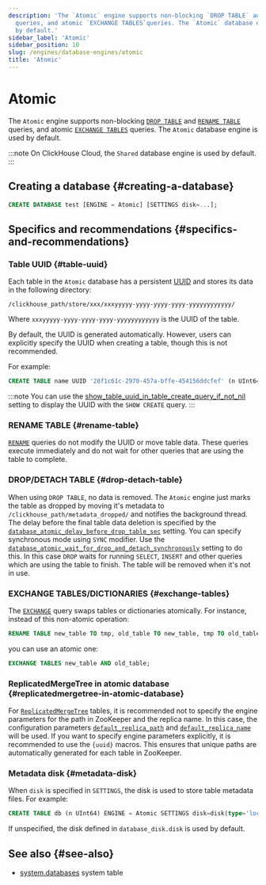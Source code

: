 ```yaml
---
description: 'The `Atomic` engine supports non-blocking `DROP TABLE` and `RENAME TABLE`
  queries, and atomic `EXCHANGE TABLES`queries. The `Atomic` database engine is used
  by default.'
sidebar_label: 'Atomic'
sidebar_position: 10
slug: /engines/database-engines/atomic
title: 'Atomic'
---
```


# Atomic 

The `Atomic` engine supports non-blocking [`DROP TABLE`](#drop-detach-table) and [`RENAME TABLE`](#rename-table) queries, and atomic [`EXCHANGE TABLES`](#exchange-tables) queries. The `Atomic` database engine is used by default. 

:::note
On ClickHouse Cloud, the `Shared` database engine is used by default.
:::

## Creating a database {#creating-a-database}

```sql
CREATE DATABASE test [ENGINE = Atomic] [SETTINGS disk=...];
```

## Specifics and recommendations {#specifics-and-recommendations}

### Table UUID {#table-uuid}

Each table in the `Atomic` database has a persistent [UUID](../../sql-reference/data-types/uuid.md) and stores its data in the following directory:

```text
/clickhouse_path/store/xxx/xxxyyyyy-yyyy-yyyy-yyyy-yyyyyyyyyyyy/
```

Where `xxxyyyyy-yyyy-yyyy-yyyy-yyyyyyyyyyyy` is the UUID of the table.

By default, the UUID is generated automatically. However, users can explicitly specify the UUID when creating a table, though this is not recommended.

For example:

```sql
CREATE TABLE name UUID '28f1c61c-2970-457a-bffe-454156ddcfef' (n UInt64) ENGINE = ...;
```

:::note
You can use the [show_table_uuid_in_table_create_query_if_not_nil](../../operations/settings/settings.md#show_table_uuid_in_table_create_query_if_not_nil) setting to display the UUID with the `SHOW CREATE` query. 
:::

### RENAME TABLE {#rename-table}

[`RENAME`](../../sql-reference/statements/rename.md) queries do not modify the UUID or move table data. These queries execute immediately and do not wait for other queries that are using the table to complete.

### DROP/DETACH TABLE {#drop-detach-table}

When using `DROP TABLE`, no data is removed. The `Atomic` engine just marks the table as dropped by moving it's metadata to `/clickhouse_path/metadata_dropped/` and notifies the background thread. The delay before the final table data deletion is specified by the [`database_atomic_delay_before_drop_table_sec`](../../operations/server-configuration-parameters/settings.md#database_atomic_delay_before_drop_table_sec) setting.
You can specify synchronous mode using `SYNC` modifier. Use the [`database_atomic_wait_for_drop_and_detach_synchronously`](../../operations/settings/settings.md#database_atomic_wait_for_drop_and_detach_synchronously) setting to do this. In this case `DROP` waits for running `SELECT`, `INSERT` and other queries which are using the table to finish. The table will be removed when it's not in use.

### EXCHANGE TABLES/DICTIONARIES {#exchange-tables}

The [`EXCHANGE`](../../sql-reference/statements/exchange.md) query swaps tables or dictionaries atomically. For instance, instead of this non-atomic operation:

```sql title="Non-atomic"
RENAME TABLE new_table TO tmp, old_table TO new_table, tmp TO old_table;
```
you can use an atomic one:

```sql title="Atomic"
EXCHANGE TABLES new_table AND old_table;
```

### ReplicatedMergeTree in atomic database {#replicatedmergetree-in-atomic-database}

For [`ReplicatedMergeTree`](/engines/table-engines/mergetree-family/replication) tables, it is recommended not to specify the engine parameters for the path in ZooKeeper and the replica name. In this case, the configuration parameters [`default_replica_path`](../../operations/server-configuration-parameters/settings.md#default_replica_path) and [`default_replica_name`](../../operations/server-configuration-parameters/settings.md#default_replica_name) will be used. If you want to specify engine parameters explicitly, it is recommended to use the `{uuid}` macros. This ensures that unique paths are automatically generated for each table in ZooKeeper.

### Metadata disk {#metadata-disk}
When `disk` is specified in `SETTINGS`, the disk is used to store table metadata files.
For example:

```sql
CREATE TABLE db (n UInt64) ENGINE = Atomic SETTINGS disk=disk(type='local', path='/var/lib/clickhouse-disks/db_disk');
```
If unspecified, the disk defined in `database_disk.disk` is used by default.

## See also {#see-also}

- [system.databases](../../operations/system-tables/databases.md) system table
